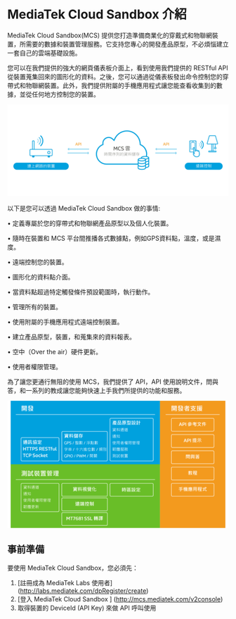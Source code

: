 # **MediaTek Cloud Sandbox 介紹**

MediaTek Cloud Sandbox(MCS) 提供您打造準備商業化的穿戴式和物聯網裝置，所需要的數據和裝置管理服務。它支持您專心的開發產品原型，不必煩惱建立一套自己的雲端基礎設施。

您可以在我們提供的強大的網頁儀表板介面上，看到使用我們提供的 RESTful API 從裝置蒐集回來的圖形化的資料。之後，您可以通過從儀表板發出命令控制您的穿帶式和物聯網裝置。此外，我們提供附屬的手機應用程式讓您能查看收集到的數據，並從任何地方控制您的裝置。

![](images/introduction/img_introduction_01.png)

以下是您可以透過 MediaTek Cloud Sandbox 做的事情:

•	定義專屬於您的穿帶式和物聯網產品原型以及個人化裝置。

•	隨時在裝置和 MCS 平台間推播各式數據點，例如GPS資料點，溫度，或是濕度。

•	遠端控制您的裝置。

•	圖形化的資料點介面。

•	當資料點超過特定觸發條件預設範圍時，執行動作。

•	管理所有的裝置。

•	使用附屬的手機應用程式遠端控制裝置。

•	建立產品原型，裝置，和蒐集來的資料報表。

•	空中（Over the air）硬件更新。

•	使用者權限管理。


為了讓您更通行無阻的使用 MCS，我們提供了 API，API 使用說明文件，問與答，和一系列的教成讓您能夠快速上手我們所提供的功能和服務。


![](images/introduction/img_introduction_02.png)


## **事前準備**
要使用 MediaTek Cloud Sandbox，您必須先：
1. [註冊成為 MediaTek Labs 使用者] (http://labs.mediatek.com/dpRegister/create)
2. [登入 MediaTek Cloud Sandbox ] (http://mcs.mediatek.com/v2console)
3. 取得裝置的 DeviceId (API Key) 來做 API 呼叫使用
